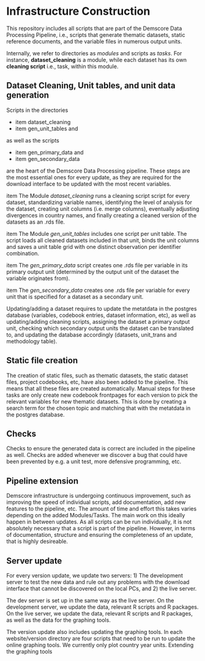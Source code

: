 # Infrastructure Construction

This repository includes all scripts that are part of the Demscore Data Processing
Pipeline, i.e., scripts that generate thematic datasets, static reference documents,
and the variable files in numerous output units.

Internally, we refer to directories as *modules* and scripts as *tasks*. For instance,
**dataset_cleaning** is a module, while each dataset has its own **cleaning script**
i.e., task, within this module.

## Dataset Cleaning, Unit tables, and unit data generation

Scripts in the directories

* item dataset_cleaning
* item gen_unit_tables and

as well as the scripts 

* item gen_primary_data and 
* item gen_secondary_data

are the heart of the Demscore Data Processing pipeline. These steps are the most 
essential ones for every update, as they are required for the download interface 
to be updated with the most recent variables.  

item The Module *dataset_cleaning* runs a cleaning script script for every dataset, 
standardizing variable names, identifying the level of analysis for the dataset, 
creating unit columns (i.e. merge columns), eventually adjusting divergences in 
country names, and finally creating a cleaned version of the datasets as an .rds file. 

item The Module *gen_unit_tables* includes one script per unit table. The script 
loads all cleaned datasets included in that unit, binds the unit columns and 
saves a unit table grid with one distinct observation per identifier combination.  

item The *gen_primary_data* script creates one .rds file per variable in its primary 
output unit (determined by the output unit of the dataset the variable originates from).  

item The *gen_secondary_data* creates one .rds file per variable for every unit 
that is specified for a dataset as a secondary unit. 

Updating/adding a dataset requires to update the metatdata in the postgres database 
(variables, codebook entries, dataset information, etc), as well as updating/adding 
cleaning scripts, assigning the dataset a primary output unit, checking which 
secondary output units the dataset can be translated to, and updating the database 
accordingly (datasets, unit_trans and methodology table). 

## Static file creation
The creation of static files, such as thematic datasets, the static dataset files, 
project codebooks, etc, have also been added to the pipeline. This means that all 
these files are created automatically. Manual steps for these tasks are only create 
new codebook frontpages for each version to pick the relevant variables for new 
thematic datasets. This is done by creating a search term for the chosen topic and 
matching that with the metatdata in the postgres database. 

## Checks
Checks to ensure the generated data is correct are included in the pipeline as 
well. Checks are added whenever we discover a bug that could have been prevented 
by e.g. a unit test, more defensive programming, etc. 

## Pipeline extension
Demscore infrastructure is undergoing continuous improvement, such as improving 
the speed of individual scripts, add documentation, add new features to the 
pipeline, etc. The amount of time and effort this takes varies depending on the 
added Modules/Tasks. The main work on this ideally happen in between updates. As 
all scripts can be run individually, it is not absolutely necessary that a script 
is part of the pipeline. However, in terms of documentation, structure and ensuring 
the completeness of an update, that is highly desireable. 

## Server update
For every version update, we update two servers: 1) The development server to test 
the new data and rule out any problems with the download interface that cannot be 
discovered on the local PCs, and 2) the live server. 

The dev server is set up in the same way as the live server. On the development 
server, we update the data, relevant R scripts and R packages. On the live server, 
we update the data, relevant R scripts and R packages, as well as the data for 
the graphing tools. 
 

 

The version update also includes updating the graphing tools. In each website/version directory are four scripts that need to be run to update the online graphing tools. We currently only plot country year units. Extending the graphing tools  

 